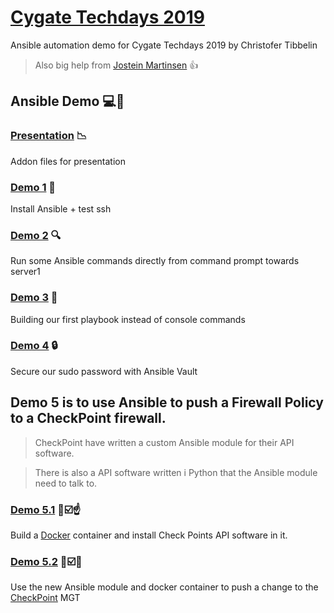 # [Cygate Techdays 2019](https://www.cygate.se/events/tech-days-2019/)
Ansible automation demo for Cygate Techdays 2019 by Christofer Tibbelin

> Also big help from [Jostein Martinsen](https://www.linkedin.com/in/josm/) :thumbsup:

## Ansible Demo :computer::penguin:

### [Presentation](presentation/) :chart_with_downwards_trend:
Addon files for presentation

### [Demo 1](demo1/) :dvd:
Install Ansible + test ssh

### [Demo 2](demo2/) :mag:
Run some Ansible commands directly from command prompt towards server1

### [Demo 3](demo3/) :book:
Building our first playbook instead of console commands

### [Demo 4](demo4/) :lock:
Secure our sudo password with Ansible Vault

## Demo 5 is to use Ansible to push a Firewall Policy to a CheckPoint firewall.
> CheckPoint have written a custom Ansible module for their API software.

> There is also a API software written i Python that the Ansible module need to talk to.

### [Demo 5.1](demo5_1/) :whale::ballot_box_with_check::point_up:
Build a [Docker](https://www.docker.com/) container and install Check Points API software in it.

### [Demo 5.2](demo5_2/) :whale::ballot_box_with_check::metal:
Use the new Ansible module and docker container to push a change to the [CheckPoint](https://www.checkpoint.com/) MGT

